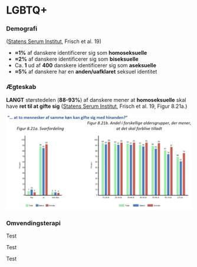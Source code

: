 # LGBTQ+

### Demografi

([Statens Serum Institut](https://files.projektsexus.dk/2019-10-26\_SEXUS-rapport\_2017-2018.pdf), Frisch et al. 19)

* **≈1%** af danskere identificerer sig som **homoseksuelle**
* **≈2%** af danskere identificerer sig som **biseksuelle**
* Ca. **1** ud af **400** danskere identificerer sig som **aseksuelle**
* **≈5%** af danskere har en **anden/uafklaret** seksuel identitet

### Ægteskab

**LANGT** størstedelen (**88-93%**) af danskere mener at **homoseksuelle** skal have **ret til at gifte sig** ([Statens Serum Institut](https://files.projektsexus.dk/2019-10-26\_SEXUS-rapport\_2017-2018.pdf), Frisch et al. 19, Figur 8.21a.)&#x20;

![Statens Serum Institut, Frisch et al. 19, Figur 8.21a.](<../.gitbook/assets/billede (18) (1).png>)

### Omvendingsterapi

Test

Test

Test
